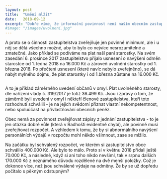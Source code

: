 ```yaml
---
layout: post
title:  "Umění mlžit"
date:   2018-09-12
excerpt: "Dobře víme, že informační povinnost není naším obecním zastupitelstvem vnímána jako služba občanům, jak by také lidé očekávali, ale jako nepříjemná povinnost vůči nadřízeným orgánům."
#image: "/images/uvolneni.jpg"
---
```


A proto se o činnosti zastupitelstva zveřejňuje jen povinné minimum, 
ale i u něj se dělá všechno možné, aby to bylo co nejvíce 
nesrozumitelné a zmatečné. Jako příklad se podíváme na plat 
naší paní starostky. Na svém zasedání 6. prosince 2017 zastupitelstvo 
přijalo usnesení o navýšení odměn starostce od 1. ledna 2018 na 16.000 Kč 
a zároveň uvolnění starostky od 1. března 2018. Po přečtení usnesení 
(které navíc nebylo zveřejněno), se dá nabýt mylného dojmu, že plat 
starostky i od 1.března zůstane na 16.000 Kč.  

<div class="image main"><img src="{{ "/images/uvolneni.jpg" | absolute_url }}" alt="" /></div>

A to je příklad 
záměrného uvedení občanů v omyl. Plat uvolněného starosty, 
dle nařízení vlády č. 319/2017 je totiž 36.499 Kč. Jsou i zprávy 
o tom, že záměrně byli uvedeni v omyl i někteří členové zastupitelstva, 
kteří toto rozhodnutí schválili - je na jejich svědomí přiznat 
vlastní nekompetentnost, nebo spoluúčast na přivlastňování obecních 
peněz. 

Obec nemá za povinnost zveřejňovat zápisy z jednání zastupitelstva - to 
je jen otázka dobré vůle (která v Radhošti evidentně chybí), 
ale povinně musí zveřejňovat rozpočet. A vzhledem k tomu, že by 
si abnormálního navýšení personálních výdajů v rozpočtu mohl 
někdo všimnout, zase se mlžilo. 

Na začátku byl schválený rozpočet, ve kterém si zastupitelstvo 
obce schválilo 400.000 Kč. Ale bylo to málo. Proto si v květnu 2018 
přidali ještě 70.000 Kč, a následně, když si ani toho nikdo nevšiml, 
tak v srpnu dalších 170.000 Kč z neznámého důvodu rozdělené na dvě 
menší položky. Což je dokonce více, než jsou schválené výdaje na 
odměny. Že by se už dopředu počítalo s pěkným odstupným?

<div class="image main"><img src="{{ "/images/ro2018-5.png" | absolute_url }}" alt="" /></div>
